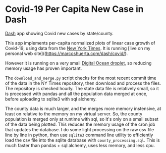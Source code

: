 # Covid-19 Per Capita New Case in Dash
[Dash](https://dash.plotly.com) app showing Covid new cases by state/county.

This app implements per-capita normalized plots of linear case growth of Covid-19, using data from the [New York Times](https://github.com/nytimes/covid-19-data). It is running [live on my personal web site]((https://marcoshuerta.com/dash/covid/).

However it is running on a very small [Digital Ocean droplet](https://m.do.co/c/6e16d6da6cf4), so reducing memory usage has proven important.

The `download_and_merge.py` script checks for the most recent commit time of the data in the NY Times repository, then download and process the files. The repository is checked hourly. The state data file is relatively small, so it is processed with pandas and all the population data merged at once, before uploading to sqlite3 with sql alchemy.

The county data is much larger, and the merges more memory instensive, at least on relative to the memory on my virtual server. So, the county population is merged only at runtime with sql, so it's only on a small subset of the data being plotted. This reduces the memory usage of the cron job that updates the database. I do some light processing on the raw csv file line by line in python, then use `sqlite3` command line utility to efficiently load the csv file into the sqlite database with `county_processing.sql`. This is much faster than pandas + sql alchemy, uses less memory, and less cpu.



